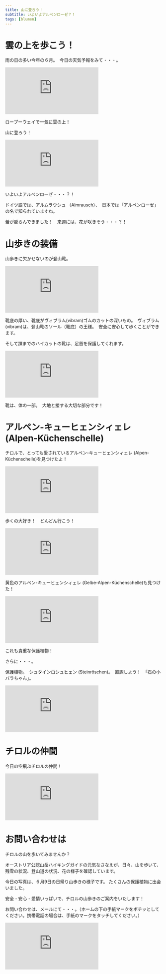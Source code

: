 ```yaml
---
title: 山に登ろう！
subtitle: いよいよアルペンローゼ？！
tags: [blumen]
---
```


# 雲の上を歩こう！

雨の日の多い今年の６月。　今日の天気予報をみて・・・。

![2024-06-09-wolken](https://piwigo.schickl.de/i.php?/upload/2024/06/10/20240610180943-e297f386-me.jpg)

ロープーウェイで一気に雲の上！

山に登ろう！

![2024-06-09-almrausch](https://piwigo.schickl.de/i.php?/upload/2024/06/10/20240610180642-5327ffa2-me.jpg)

いよいよアルペンローゼ・・・？！

ドイツ語では、アルムラウシュ （Almrausch）、　日本では「アルペンローゼ」の名で知られていますね。　

蕾が膨らんできました！　来週には、花が咲きそう・・・？！


# 山歩きの装備

山歩きに欠かせないのが登山靴。

![2024-06-09-bergschuhe](https://piwigo.schickl.de/i.php?/upload/2024/06/11/20240611110708-d7c3538b-me.jpg)


靴底の厚い、靴底がヴィブラム(vibram)ゴムのカットの深いもの。　ヴィブラム(vibram)は、登山靴のソール（靴底）の王様。　安全に安心して歩くことができます。

そして踝までのハイカットの靴は、足首を保護してくれます。

![2024-06-09](https://piwigo.schickl.de/i.php?/upload/2024/06/11/20240611094202-901652b6-me.jpg)

靴は、体の一部。　大地と接する大切な部分です！


# アルペン-キューヒェンシィェレ (Alpen-Küchenschelle)

チロルで、とっても愛されているアルペン-キューヒェンシィェレ (Alpen-Küchenschelle)を見つけたよ！　

![2024-06-09-alpenküchenschelle](https://piwigo.schickl.de/i.php?/upload/2024/06/11/20240611093741-aa09dcfe-me.jpg)

歩くの大好き！　どんどん行こう！

![2024-06-09-stein](https://piwigo.schickl.de/i.php?/upload/2024/06/10/20240610172039-ca309e9b-me.jpg)

黄色のアルペン-キューヒェンシィェレ (Gelbe-Alpen-Küchenschelle)も見つけた！

![2024-06-09-gelbeküchenschelle](https://piwigo.schickl.de/i.php?/upload/2024/06/10/20240610172814-04a8543c-me.jpg)

これも貴重な保護植物！

さらに・・・。

保護植物。　シュタインロシュヒェン (Steinröschen)。　直訳しよう！　「石の小バラちゃん」。

![2024-06-09-steinröschen](https://piwigo.schickl.de/i.php?/upload/2024/06/10/20240610173322-e9ec792f-me.jpg)


# チロルの仲間

今日の空飛ぶチロルの仲間！

![2024-06-09-dole](https://piwigo.schickl.de/i.php?/upload/2024/06/10/20240610174637-415edfcf-me.jpg)


# お問い合わせは

チロルの山を歩いてみませんか？

オーストリア公認山岳ハイキングガイドの元気なさなえが、日々、山を歩いて、残雪の状況、登山道の状況、花の様子を確認しています。

今日の写真は、６月9日の日帰り山歩きの様子です。 たくさんの保護植物に出会いました。

安全・安心・愛情いっぱいで、チロルの山歩きのご案内をいたします！

お問い合わせは、メールにて・・・。（ホームの下の手紙マークをポチッとしてください。携帯電話の場合は、手紙のマークをタッチしてください。）

![20240609-pacherkofel](https://piwigo.schickl.de/i.php?/upload/2024/06/11/20240611093955-10af2ea0-me.jpg)












